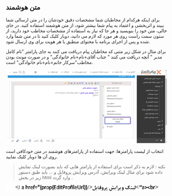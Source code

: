 ﻿## متن هوشمند

برای اینکه هرکدام از مخاطبان شما مشخصات دقیق خودشان را در متن ارسالی شما ببیند و اثربخشی و اعتماد به پیام شما بیشتر شود، از متن هوشمند استفاده کنید. در جای خالی، متن خود را بنویسید و هر جا که نیاز به استفاده از مشخصات مخاطب خود دارید، از ستون سمت راست روی هر مورد که لازم می دانید، دوبار کلیک کنید تا در متن شما وارد شده و پس از اجرای برنامه با محتوای منطبق با هر هویت برای وی ارسال شود.

برای مثال در شکل زیر متنی که مخاطبان پیام دریافت می کنند به جای پارامتر "نام کامل  مدیر " آنچه دریافت می کنند " جناب آقای+نام+نام خانوادگی" و در صورت مونث بودن مخاطب"سرکار خانم+نام+نام خانوادگی" است.

![](hoshmand2.jpg)
  
انتخاب از لیست پارامترها: جهت استفاده از پارامترهای هوشمند در متن خودکافی است روی آن ها دوبار کلیک نمایید.

> نکته :  لازم به ذکر است برای استفاده از پارامتر هایی که باید بصورت لینک نمایش داده شود برای مثال لینک ویرایش، آدرس ویرایش پروفایل و ... باید طبق دستور زیر در بخش html وارد گردد .

![](liink.PNG)

